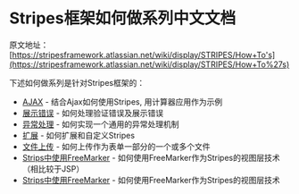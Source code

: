 # Stripes框架如何做系列中文文档

原文地址：[https://stripesframework.atlassian.net/wiki/display/STRIPES/How+To's](https://stripesframework.atlassian.net/wiki/display/STRIPES/How+To%27s)



下述如何做系列是针对Stripes框架的：

+ [AJAX](ajax.md) - 结合Ajax如何使用Stripes, 用计算器应用作为示例
+ [展示错误](display_errors.md) - 如何处理验证错误及展示错误
+ [异常处理](exception_handling.md) - 如何实现一个通用的异常处理机制
+ [扩展](extensions.md) - 如何扩展和自定义Stripes
+ [文件上传](file_uploads.md) - 如何上传作为表单一部分的一个或多个文件
+ [Strips中使用FreeMarker](freemarker_with_stripes.md) - 如何使用FreeMarker作为Stripes的视图层技术（相比较于JSP）
+ [Strips中使用FreeMarker](freemarker_with_stripes.md) - 如何使用FreeMarker作为Stripes的视图层技术

 
